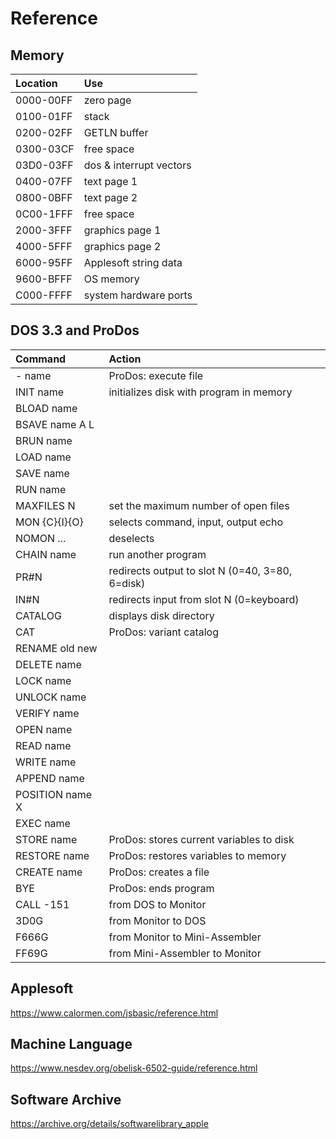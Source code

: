 Reference
=========

## Memory ##

| Location  | Use
|:----------|:-----------------------------
| 0000-00FF | zero page
| 0100-01FF | stack
| 0200-02FF | GETLN buffer
| 0300-03CF | free space
| 03D0-03FF | dos & interrupt vectors
| 0400-07FF | text page 1
| 0800-0BFF | text page 2
| 0C00-1FFF | free space
| 2000-3FFF | graphics page 1
| 4000-5FFF | graphics page 2
| 6000-95FF | Applesoft string data
| 9600-BFFF | OS memory
| C000-FFFF | system hardware ports

## DOS 3.3 and ProDos ##

| Command         | Action
|:----------------|:----------------------------------------
| - name          | ProDos: execute file
| INIT name       | initializes disk with program in memory
| BLOAD name      |
| BSAVE name A L  |
| BRUN name       |
| LOAD name       |
| SAVE name       |
| RUN name        |
| MAXFILES N      | set the maximum number of open files
| MON {C}{I}{O}   | selects command, input, output echo
| NOMON ...       | deselects
| CHAIN name      | run another program
| PR#N            | redirects output to slot N (0=40, 3=80, 6=disk)
| IN#N            | redirects input from slot N (0=keyboard)
| CATALOG         | displays disk directory
| CAT             | ProDos: variant catalog
| RENAME old new  |
| DELETE name     |
| LOCK name       |
| UNLOCK name     |
| VERIFY name     |
| OPEN name       |
| READ name       |
| WRITE name      |
| APPEND name     |
| POSITION name X |
| EXEC name       |
| STORE name      | ProDos: stores current variables to disk
| RESTORE name    | ProDos: restores variables to memory
| CREATE name     | ProDos: creates a file
| BYE             | ProDos: ends program
| CALL -151       | from DOS to Monitor
| 3D0G            | from Monitor to DOS
| F666G           | from Monitor to Mini-Assembler
| FF69G           | from Mini-Assembler to Monitor


## Applesoft ##

https://www.calormen.com/jsbasic/reference.html

## Machine Language ##

https://www.nesdev.org/obelisk-6502-guide/reference.html

## Software Archive ##

https://archive.org/details/softwarelibrary_apple